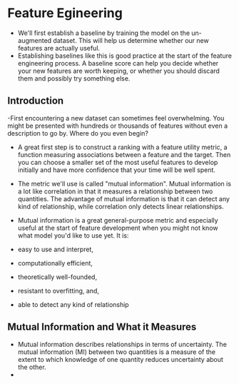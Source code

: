 # Feature Egineering

- We'll first establish a baseline by training the model on the un-augmented dataset. This will help us determine whether our new features are actually useful.
- Establishing baselines like this is good practice at the start of the feature engineering process. A baseline score can help you decide whether your new features are worth keeping, or whether you should discard them and possibly try something else.

## Introduction
-First encountering a new dataset can sometimes feel overwhelming. You might be presented with hundreds or thousands of features without even a description to go by. Where do you even begin?
- A great first step is to construct a ranking with a feature utility metric, a function measuring associations between a feature and the target. Then you can choose a smaller set of the most useful features to develop initially and have more confidence that your time will be well spent.
- The metric we'll use is called "mutual information". Mutual information is a lot like correlation in that it measures a relationship between two quantities. The advantage of mutual information is that it can detect any kind of relationship, while correlation only detects linear relationships.
- Mutual information is a great general-purpose metric and especially useful at the start of feature development when you might not know what model you'd like to use yet. It is:

- easy to use and interpret,
- computationally efficient,
- theoretically well-founded,
- resistant to overfitting, and,
- able to detect any kind of relationship

## Mutual Information and What it Measures
- Mutual information describes relationships in terms of uncertainty. The mutual information (MI) between two quantities is a measure of the extent to which knowledge of one quantity reduces uncertainty about the other. 
- 
